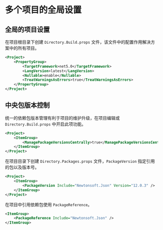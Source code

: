 # 多个项目的全局设置

## 全局的项目设置

在项目根目录下创建 `Directory.Build.props` 文件，该文件中的配置作用解决方案中的所有项目。

```xml
<Project>
    <PropertyGroup>
        <TargetFramework>net5.0</TargetFramework>
        <LangVersion>latest</LangVersion>
        <Nullable>enable</Nullable>
        <TreatWarningsAsErrors>true</TreatWarningsAsErrors>
    </PropertyGroup>
</Project>
```

## 中央包版本控制

统一的依赖包版本管理有利于项目的维护升级，在项目编辑或 `Directory.Build.props` 中开启此项功能。

```xml
<Project>
    <ItemGroup>
        <ManagePackageVersionsCentrally>true</ManagePackageVersionsCentrally>
    </ItemGroup>
</Project>
```

在项目目录下创建 `Directory.Packages.props` 文件，`PackageVersion` 指定引用的包以及版本号。

```xml
<Project>
    <ItemGroup>
        <PackageVersion Include="Newtonsoft.Json" Version="12.0.3" />
    </ItemGroup>
</Project>
```

在项目中引用依赖包使用 `PackageReference`。

```xml
<ItemGroup>
    <PackageReference Include="Newtonsoft.Json" />
</ItemGroup>
```
